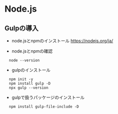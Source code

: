 # Node.js

## Gulpの導入
- node.jsとnpmのインストール
  https://nodejs.org/ja/

-  node.jsとnpmの確認
```
  node --version
```

- gulpのインストール
```
  npm init -y
  npm install gulp -D
  npx gulp --version
```
- gulpで扱うパッケージのインストール
```
  npm install gulp-file-include -D
```